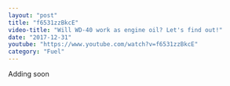 ```yaml
---
layout: "post"
title: "f6531zzBkcE"
video-title: "Will WD-40 work as engine oil? Let's find out!"
date: "2017-12-31"
youtube: "https://www.youtube.com/watch?v=f6531zzBkcE"
category: "Fuel"
---
```

<div class="space-y-1"><p class="text-gray-400">Adding soon</p></div>